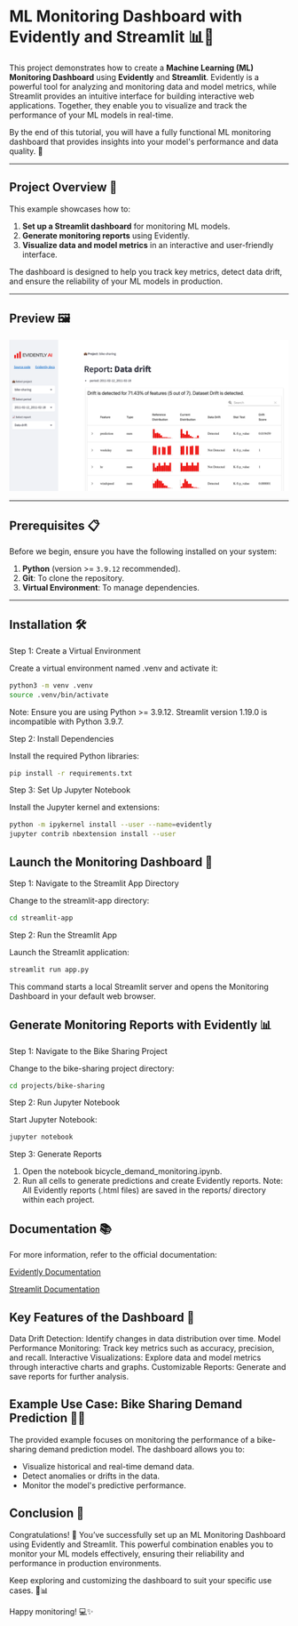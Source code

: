 # ML Monitoring Dashboard with Evidently and Streamlit 📊🐍

This project demonstrates how to create a **Machine Learning (ML) Monitoring Dashboard** using **Evidently** and **Streamlit**. Evidently is a powerful tool for analyzing and monitoring data and model metrics, while Streamlit provides an intuitive interface for building interactive web applications. Together, they enable you to visualize and track the performance of your ML models in real-time.

By the end of this tutorial, you will have a fully functional ML monitoring dashboard that provides insights into your model's performance and data quality. 🚀

---

## Project Overview 📖

This example showcases how to:
1. **Set up a Streamlit dashboard** for monitoring ML models.
2. **Generate monitoring reports** using Evidently.
3. **Visualize data and model metrics** in an interactive and user-friendly interface.

The dashboard is designed to help you track key metrics, detect data drift, and ensure the reliability of your ML models in production.

---

## Preview 🖼️

![Evidently Dashboard with Streamlit](streamlit-app/static/preview.png "Dashboard Preview")

---

## Prerequisites 📋

Before we begin, ensure you have the following installed on your system:

1. **Python** (version >= `3.9.12` recommended).
2. **Git**: To clone the repository.
3. **Virtual Environment**: To manage dependencies.

---

## Installation 🛠️



Step 1: Create a Virtual Environment

Create a virtual environment named .venv and activate it:

```bash
python3 -m venv .venv
source .venv/bin/activate
```

Note: Ensure you are using Python >= 3.9.12. Streamlit version 1.19.0 is incompatible with Python 3.9.7.

Step 2: Install Dependencies

Install the required Python libraries:

```bash
pip install -r requirements.txt
```
Step 3: Set Up Jupyter Notebook

Install the Jupyter kernel and extensions:

```bash
python -m ipykernel install --user --name=evidently
jupyter contrib nbextension install --user
```

## Launch the Monitoring Dashboard 🚀

Step 1: Navigate to the Streamlit App Directory

Change to the streamlit-app directory:

```bash
cd streamlit-app
```
Step 2: Run the Streamlit App

Launch the Streamlit application:

```bash
streamlit run app.py
```

This command starts a local Streamlit server and opens the Monitoring Dashboard in your default web browser.

## Generate Monitoring Reports with Evidently 📊

Step 1: Navigate to the Bike Sharing Project

Change to the bike-sharing project directory:

```bash
cd projects/bike-sharing
```
Step 2: Run Jupyter Notebook

Start Jupyter Notebook:

```bash
jupyter notebook
```

Step 3: Generate Reports

1. Open the notebook bicycle_demand_monitoring.ipynb.
2. Run all cells to generate predictions and create Evidently reports.
Note: All Evidently reports (.html files) are saved in the reports/ directory within each project.

## Documentation 📚

For more information, refer to the official documentation:

[Evidently Documentation](https://docs.evidentlyai.com/introduction)

[Streamlit Documentation](https://docs.streamlit.io/get-started)

## Key Features of the Dashboard 🌟

Data Drift Detection: Identify changes in data distribution over time.
Model Performance Monitoring: Track key metrics such as accuracy, precision, and recall.
Interactive Visualizations: Explore data and model metrics through interactive charts and graphs.
Customizable Reports: Generate and save reports for further analysis.

## Example Use Case: Bike Sharing Demand Prediction 🚴‍♂️

The provided example focuses on monitoring the performance of a bike-sharing demand prediction model. The dashboard allows you to:

* Visualize historical and real-time demand data.
* Detect anomalies or drifts in the data.
* Monitor the model's predictive performance.

## Conclusion 🎉

Congratulations! 🎉 You’ve successfully set up an ML Monitoring Dashboard using Evidently and Streamlit. This powerful combination enables you to monitor your ML models effectively, ensuring their reliability and performance in production environments.

Keep exploring and customizing the dashboard to suit your specific use cases. 🚀📊

Happy monitoring! 💻✨
